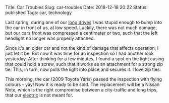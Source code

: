 Title: Car Troubles
Slug: car-troubles
Date: 2018-12-18 20:22
Status: published
Tags: car, technology

Last spring, during one of our [long
drives]({filename}brussels-uppsala-by-car.md) I was stupid enough to bump into
the car in front of us, at low speed. Luckily, there was not much damage, but
our cars front was compressed a centimeter or two, such that the left headlight
no longer was properly attached.

Since it's an older car and not the kind of damage that affects operation, I
just let it be. But now it was time for an inspection so I had another look
yesterday. After thinking for a few minutes, I found a spot on the light casing
that could hold a screw, such that it works as an attachment for a strong zip
tie. This, in turn, now pulls the light into place and secures it. I love zip
ties.

This morning, the car (2009 Toyota Yaris) passed the inspection with flying
colours - yay! Now it is ready to be sold. The replacement will be a Nissan Note,
which is the right compromise between a city-traffic and long trips, that our
[electric]({filename}leffe.md) is not meant for.
